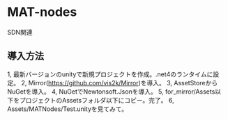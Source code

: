 # MAT-nodes
SDN関連

## 導入方法
1, 最新バージョンのunityで新規プロジェクトを作成。.net4のランタイムに設定。
2, Mirror(https://github.com/vis2k/Mirror)を導入。
3, AssetStoreからNuGetを導入。
4, NuGetでNewtonsoft.Jsonを導入。
5, for_mirror/Assets以下をプロジェクトのAssetsフォルダ以下にコピー。完了。
6, Assets/MATNodes/Test.unityを見てみて。